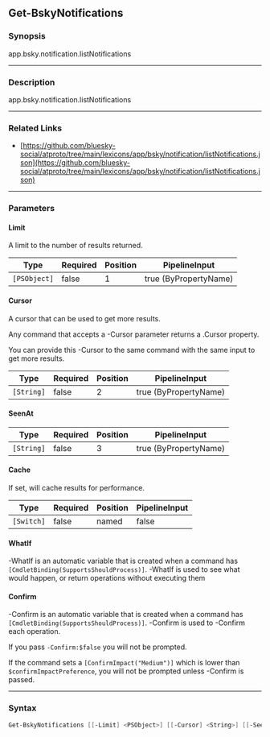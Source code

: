Get-BskyNotifications
---------------------




### Synopsis
app.bsky.notification.listNotifications



---


### Description

app.bsky.notification.listNotifications



---


### Related Links
* [https://github.com/bluesky-social/atproto/tree/main/lexicons/app/bsky/notification/listNotifications.json](https://github.com/bluesky-social/atproto/tree/main/lexicons/app/bsky/notification/listNotifications.json)





---


### Parameters
#### **Limit**

A limit to the number of results returned.






|Type        |Required|Position|PipelineInput        |
|------------|--------|--------|---------------------|
|`[PSObject]`|false   |1       |true (ByPropertyName)|



#### **Cursor**

A cursor that can be used to get more results.

Any command that accepts a -Cursor parameter returns a .Cursor property.

You can provide this -Cursor to the same command with the same input to get more results.






|Type      |Required|Position|PipelineInput        |
|----------|--------|--------|---------------------|
|`[String]`|false   |2       |true (ByPropertyName)|



#### **SeenAt**




|Type      |Required|Position|PipelineInput        |
|----------|--------|--------|---------------------|
|`[String]`|false   |3       |true (ByPropertyName)|



#### **Cache**

If set, will cache results for performance.






|Type      |Required|Position|PipelineInput|
|----------|--------|--------|-------------|
|`[Switch]`|false   |named   |false        |



#### **WhatIf**
-WhatIf is an automatic variable that is created when a command has ```[CmdletBinding(SupportsShouldProcess)]```.
-WhatIf is used to see what would happen, or return operations without executing them
#### **Confirm**
-Confirm is an automatic variable that is created when a command has ```[CmdletBinding(SupportsShouldProcess)]```.
-Confirm is used to -Confirm each operation.

If you pass ```-Confirm:$false``` you will not be prompted.


If the command sets a ```[ConfirmImpact("Medium")]``` which is lower than ```$confirmImpactPreference```, you will not be prompted unless -Confirm is passed.



---


### Syntax
```PowerShell
Get-BskyNotifications [[-Limit] <PSObject>] [[-Cursor] <String>] [[-SeenAt] <String>] [-Cache] [-WhatIf] [-Confirm] [<CommonParameters>]
```
